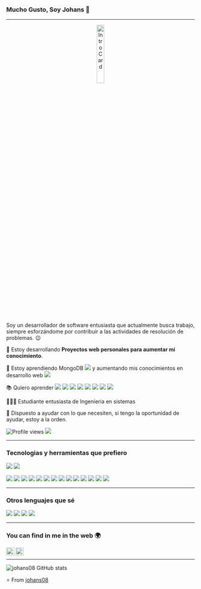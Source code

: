 ### Mucho Gusto, Soy Johans 👋

---

<p align="center">
  <img src="https://c.tenor.com/4Lki-C_S78EAAAAC/game-video-games.gif" width="20%" title="Intro Card" alt="Intro Card">
</p>

Soy un desarrollador de software entusiasta que actualmente busca trabajo, siempre esforzándome por contribuir a las actividades de resolución de problemas. :wink:
 
 🔭 Estoy desarrollando **Proyectos web personales para aumentar mi conocimiento**.
 
 🌱 Estoy aprendiendo MongoDB <img src="https://img.shields.io/badge/-MongoDB-4DB33D?style=flat&logo=mongodb&logoColor=FFFFFF"> y aumentando mis conocimientos en desarrollo web <img src="https://img.shields.io/badge/-Progressive Web Apps-5A0FC8?style=flat">
 
 :books: Quiero aprender  <img src="https://img.shields.io/badge/-Flutter-3a495d?style=flat&logo=flutter&logoColor=67b7f7">  <img src="https://img.shields.io/badge/-Sass-cc6699?style=flat&logo=sass&logoColor=ffffff">  <img src="http://img.shields.io/badge/-Deno-black?style=flat&logo=deno&logoColor=white"/>  <img src="https://img.shields.io/badge/-GraphQL-e535ab?style=flat&logo=graphql&logoColor=FFFFFF">  <img src="https://img.shields.io/badge/-Firebase-FFA611?style=flat&logo=firebase&logoColor=FFFFFF">  <img src="http://img.shields.io/badge/-Heroku-430098?style=flat&logo=heroku&logoColor=white"> <img src="http://img.shields.io/badge/-Vercel-black?style=flat&logo=vercel&logoColor=white">  <img src="http://img.shields.io/badge/-Google%20Cloud%20Platform-4285F4?style=flat&logo=google%20cloud&logoColor=white">
 
🧑🏻‍💻 Estudiante entusiasta de Ingenieria en sistemas
 
 💬 Dispuesto a ayudar con lo que necesiten, si tengo la oportunidad de ayudar, estoy a la orden.


![Profile views](https://gpvc.arturio.dev/johans08)  <img src="https://img.shields.io/github/followers/johans08?label=Follow" style=" float:left, margin-right:10px" />


---


### Tecnologias y herramientas que prefiero

<img src="http://img.shields.io/badge/Oracle-F80000?style=for-the-badge&logo=oracle&logoColor=white"> <img src="http://img.shields.io/badge/apache-%23D42029.svg?style=for-the-badge&logo=apache&logoColor=white">

<img src = "https://img.shields.io/badge/-HTML5-E34F26?style=flat&logo=html5&logoColor=white"> <img src = "https://img.shields.io/badge/-CSS3-1572B6?style=flat&logo=css3&logoColor=white">
<img src="https://img.shields.io/badge/-Bootstrap-563D7C?style=flat&logo=bootstrap&logoColor=white">
<img src="https://img.shields.io/badge/-JavaScript-eed718?style=flat&logo=javascript&logoColor=ffffff">
<img src="https://img.shields.io/badge/-React-000000?style=flat&logo=react&logoColor=00c8ff">
<img src="https://img.shields.io/badge/-MongoDB-4DB33D?style=flat&logo=mongodb&logoColor=FFFFFF">
<img src="https://img.shields.io/badge/-MySQL-F29111?style=flat&logo=mysql&logoColor=FFFFFF">
<img src="https://img.shields.io/badge/-SQLServer-F29111?style=flat&logo=sqlserver&logoColor=FFFFFF">
<img src="https://img.shields.io/badge/-Express.js-787878?style=flat">
<img src="https://img.shields.io/badge/-Node.js-3C873A?style=flat&logo=Node.js&logoColor=white">
<img src="https://img.shields.io/badge/-Progressive Web Apps-5A0FC8?style=flat">
<img src="http://img.shields.io/badge/-Git-F1502F?style=flat&logo=git&logoColor=FFFFFF">
<img src="http://img.shields.io/badge/-Github-000000?style=flat&logo=github&logoColor=FFFFFF">
<img src="http://img.shields.io/badge/-VS%20Code-007ACC?style=flat&logo=visual%20studio%20code&logoColor=white">



---

### Otros lenguajes que sé 
<img src="https://img.shields.io/badge/c%23-%23239120.svg?style=for-the-badge&logo=c-sharp&logoColor=white"> <img src="http://img.shields.io/badge/-Java-F89820?style=flat&logo=java&logoColor=white"> <img src="https://img.shields.io/badge/-C%20&%20C++-659ad2?style=flat&logo=c%2B%2B&logoColor=ffffff"> <img src="https://img.shields.io/badge/-Python-black?style=flat&logo=python&logoColor=white">

---

### You can find in me in the web 🌍
[<img align="left" alt="johans08 | LinkedIn" width="22px" src="https://cdn.jsdelivr.net/npm/simple-icons@v3/icons/linkedin.svg" />][linkedin]
[<img align="left" alt="johans08 | Instagram" width="22px" src="https://cdn.jsdelivr.net/npm/simple-icons@v3/icons/instagram.svg" />][instagram]

<br/>

---
![johans08 GitHub stats](https://github-readme-stats.vercel.app/api?username=johans08&show_icons=true&theme=radical)  

:star: From [johans08](https://github.com/johans08)

[youtube]: https://youtube.com/
[instagram]: https://www.instagram.com/johans08_v/
[linkedin]: https://www.linkedin.com/in/johans-valverde-d%C3%ADaz-7bb76b1bb/

